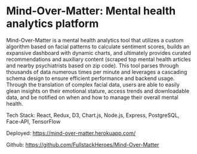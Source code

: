 # Mind-Over-Matter: Mental health analytics platform

Mind-Over-Matter is a mental health analytics tool that utilizes a custom algorithm based on facial patterns to calculate sentiment scores, builds an expansive dashboard with dynamic charts, and ultimately provides curated recommendations and auxiliary content (scraped top mental health articles and nearby psychiatrists based on zip code). This tool parses through thousands of data numerous times per minute and leverages a cascading schema design to ensure efficient performance and backend usage. Through the translation of complex facial data, users are able to easily glean insights on their emotional stature, access trends and downloadable data, and be notified on when and how to manage their overall mental health.

Tech Stack: React, Redux, D3, Chart.js, Node.js, Express, PostgreSQL, Face-API, TensorFlow

Deployed: https://mind-over-matter.herokuapp.com/

Github: https://github.com/FullstackHeroes/Mind-Over-Matter
